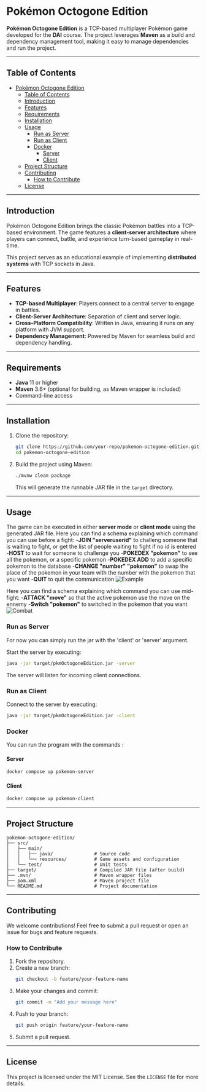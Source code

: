 
# Pokémon Octogone Edition

**Pokémon Octogone Edition** is a TCP-based multiplayer Pokémon game developed for the **DAI** course. The project leverages **Maven** as a build and dependency management tool, making it easy to manage dependencies and run the project.

---

## Table of Contents

- [Pokémon Octogone Edition](#pokémon-octogone-edition)
  - [Table of Contents](#table-of-contents)
  - [Introduction](#introduction)
  - [Features](#features)
  - [Requirements](#requirements)
  - [Installation](#installation)
  - [Usage](#usage)
    - [Run as Server](#run-as-server)
    - [Run as Client](#run-as-client)
    - [Docker](#docker)
      - [Server](#server)
      - [Client](#client)
  - [Project Structure](#project-structure)
  - [Contributing](#contributing)
    - [How to Contribute](#how-to-contribute)
  - [License](#license)

---

## Introduction

Pokémon Octogone Edition brings the classic Pokémon battles into a TCP-based environment. The game features a **client-server architecture** where players can connect, battle, and experience turn-based gameplay in real-time. 

This project serves as an educational example of implementing **distributed systems** with TCP sockets in Java.

---

## Features

- **TCP-based Multiplayer**: Players connect to a central server to engage in battles.
- **Client-Server Architecture**: Separation of client and server logic.
- **Cross-Platform Compatibility**: Written in Java, ensuring it runs on any platform with JVM support.
- **Dependency Management**: Powered by Maven for seamless build and dependency handling.

---

## Requirements

- **Java** 11 or higher
- **Maven** 3.6+ (optional for building, as Maven wrapper is included)
- Command-line access

---

## Installation

1. Clone the repository:
   ```bash
   git clone https://github.com/your-repo/pokemon-octogone-edition.git
   cd pokemon-octogone-edition
   ```

2. Build the project using Maven:
   ```bash
   ./mvnw clean package
   ```

   This will generate the runnable JAR file in the `target` directory.

---

## Usage

The game can be executed in either **server mode** or **client mode** using the generated JAR file.
Here you can find a schema explaining which command you can use before a fight:
    -**JOIN "serveruserid"** to challeng someone that is waiting to fight, or get the list of people waiting to fight if no id is entered
    -**HOST** to wait for someone to challenge you
    -**POKEDEX "pokemon"** to see all the pokemon, or a specific pokemon
    -**POKEDEX ADD** to add a specific pokemon to the database
    -**CHANGE "number" "pokemon"** to swap the place of the pokemon in your team with the number with the pokemon that you want
    -**QUIT** to quit the communication
![Example](Protocole/functionnal-example.png)


Here you can find a schema explaining which command you can use mid-fight:
    -**ATTACK "move"** so that the active pokemon use the move on the ennemy
    -**Switch "pokemon"** to switched in the pokemon that you want
![Combat](Protocole/functionnalCombatExample.png)
### Run as Server

For now you can simply run the jar with the 'client' or 'server' argument.

Start the server by executing:
```bash
java -jar target/pkmOctogoneEdition.jar -server
```

The server will listen for incoming client connections.

### Run as Client

Connect to the server by executing:
```bash
java -jar target/pkmOctogoneEdition.jar -client
```

### Docker
You can run the program with the commands :
#### Server
```bash
docker compose up pokemon-server                                                      
```
#### Client
```bash
docker compose up pokemon-client                                                       
```


---

## Project Structure

```
pokemon-octogone-edition/
├── src/
│   ├── main/
│   │   ├── java/               # Source code
│   │   └── resources/          # Game assets and configuration
│   └── test/                   # Unit tests
├── target/                     # Compiled JAR file (after build)
├── .mvn/                       # Maven wrapper files
├── pom.xml                     # Maven project file
└── README.md                   # Project documentation
```

---

## Contributing

We welcome contributions! Feel free to submit a pull request or open an issue for bugs and feature requests.

### How to Contribute

1. Fork the repository.
2. Create a new branch:
   ```bash
   git checkout -b feature/your-feature-name
   ```
3. Make your changes and commit:
   ```bash
   git commit -m "Add your message here"
   ```
4. Push to your branch:
   ```bash
   git push origin feature/your-feature-name
   ```
5. Submit a pull request.

---

## License

This project is licensed under the MIT License. See the `LICENSE` file for more details.
